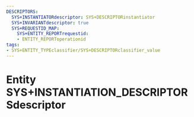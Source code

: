 ```yaml
---
DESCRIPTORS:
  SYS+INSTANTIATORdescriptor: SYS+DESCRIPTORinstantiator
  SYS+INVARIANTdescriptor: true
  SYS+REQUESTID_MAP:
    SYS+ENTITY_REPORTrequestid:
    - ENTITY_REPORToperationid
tags:
- SYS+ENTITY_TYPEclassifier/SYS+DESCRIPTORclassifier_value
---
```

# Entity SYS+INSTANTIATION_DESCRIPTORSdescriptor

